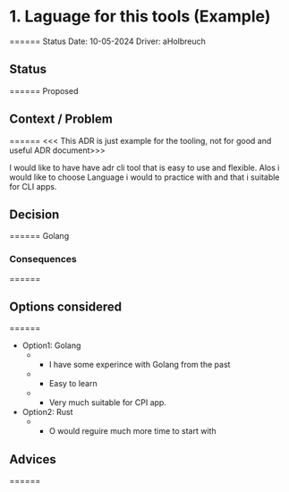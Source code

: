 
# 1. Laguage for this tools (Example)
======
Status Date: 10-05-2024 
Driver: aHolbreuch

## Status
======
Proposed

## Context / Problem
======
<<< This ADR is just example for the tooling, not for good and useful ADR document>>>

I would like to have have adr cli tool that is easy to use and flexible.
Alos i would like to choose Language i would to practice with and that i suitable for CLI apps.


## Decision
======
Golang

### Consequences
======


## Options considered
======

* Option1: Golang
    * + I have some experince with Golang from the past 
    * + Easy to learn
    * + Very much suitable for CPI app. 
* Option2: Rust
    * - O would reguire much more time to start with   


## Advices
======


